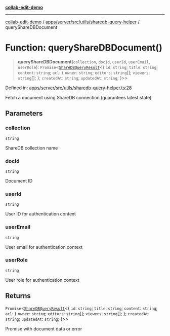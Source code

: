 [**collab-edit-demo**](../../../../../../README.md)

***

[collab-edit-demo](../../../../../../README.md) / [apps/server/src/utils/sharedb-query-helper](../README.md) / queryShareDBDocument

# Function: queryShareDBDocument()

> **queryShareDBDocument**(`collection`, `docId`, `userId`, `userEmail`, `userRole`): `Promise`\<[`ShareDBQueryResult`](../type-aliases/ShareDBQueryResult.md)\<\{ `id`: `string`; `title`: `string`; `content`: `string`; `acl`: \{ `owner`: `string`; `editors`: `string`[]; `viewers`: `string`[]; \}; `createdAt`: `string`; `updatedAt`: `string`; \}\>\>

Defined in: [apps/server/src/utils/sharedb-query-helper.ts:28](https://github.com/austyle-io/pub-sub-demo/blob/facd25f09850fc4e78e94ce267c52e173d869933/apps/server/src/utils/sharedb-query-helper.ts#L28)

Fetch a document using ShareDB connection (guarantees latest state)

## Parameters

### collection

`string`

ShareDB collection name

### docId

`string`

Document ID

### userId

`string`

User ID for authentication context

### userEmail

`string`

User email for authentication context

### userRole

`string`

User role for authentication context

## Returns

`Promise`\<[`ShareDBQueryResult`](../type-aliases/ShareDBQueryResult.md)\<\{ `id`: `string`; `title`: `string`; `content`: `string`; `acl`: \{ `owner`: `string`; `editors`: `string`[]; `viewers`: `string`[]; \}; `createdAt`: `string`; `updatedAt`: `string`; \}\>\>

Promise with document data or error
